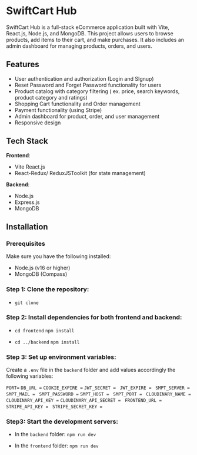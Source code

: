 # SwiftCart Hub
SwiftCart Hub is a full-stack eCommerce application built with Vite, React.js, Node.js, and MongoDB. This project allows users to browse products, add items to their cart, and make purchases. It also includes an admin dashboard for managing products, orders, and users.

## Features 
- User authentication and authorization (Login and SIgnup)
- Reset Password and Forget Password functionality for users
- Product catalog with category filtering ( ex. price, search keywords, product category and ratings)
- Shopping Cart functionality and Order management
- Payment functionality (using Stripe)
- Admin dashboard for product, order, and user management
- Responsive design

## Tech Stack
**Frontend**:
- Vite React.js
- React-Redux/ ReduxJSToolkit (for state management)


**Backend**:
- Node.js
- Express.js
- MongoDB 

## Installation
### Prerequisites
Make sure you have the following installed:
- Node.js (v16 or higher)
- MongoDB (Compass)

### Step 1: Clone the repository:
- `git clone` 

### Step 2: Install dependencies for both frontend and backend:
- `cd frontend`
 `npm install`

- `cd ../backend`
 `npm install`


### Step 3: Set up environment variables:

Create a `.env` file in the `backend` folder and add values accordingly the following variables:


`PORT=`
`DB_URL =`
`COOKIE_EXPIRE =`
`JWT_SECRET = `
`JWT_EXPIRE = `
`SMPT_SERVER =` 
`SMPT_MAIL = `
`SMPT_PASSWORD =` 
`SMPT_HOST = `
`SMPT_PORT = `
`CLOUDINARY_NAME = `
`CLOUDINARY_API_KEY =`
`CLOUDINARY_API_SECRET = `
`FRONTEND_URL = `
`STRIPE_API_KEY = `
`STRIPE_SECRET_KEY =`

### Step3: Start the development servers:

- In the `backend` folder:
`npm run dev`

- In the `frontend` folder:
`npm run dev`



